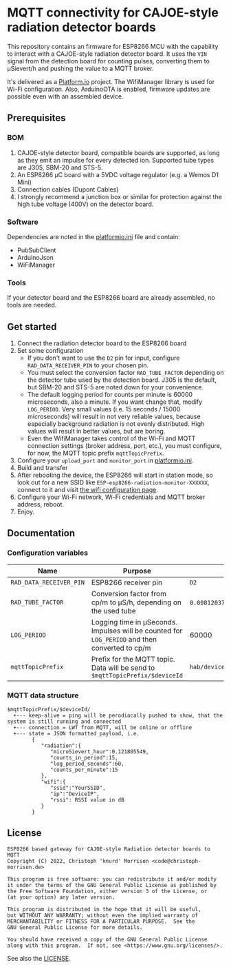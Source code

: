 # MQTT connectivity for CAJOE-style radiation detector boards

This repository contains an firmware for ESP8266 MCU with the capability to interact
with a CAJOE-style radiation detector board. It uses the `VIN` signal from the detection board
for counting pulses, converting them to µSievert/h and pushing the value to a MQTT broker.

It's delivered as a [Platform.io](https://platformio.org/) project. The WifiManager library is used for
Wi-Fi configuration. Also, ArduinoOTA is enabled, firmware updates are possible even with
an assembled device.

## Prerequisites

### BOM

1. CAJOE-style detector board, compatible boards are supported, as long as they emit an impulse
   for every detected ion. Supported tube types are J305, SBM-20 and STS-5.
2. An ESP8266 µC board with a 5VDC voltage regulator (e.g. a Wemos D1 Mini)
3. Connection cables (Dupont Cables)
4. I strongly recommend a junction box or similar for protection against the high tube voltage
   (400V) on the detector board.

### Software

Dependencies are noted in the [platformio.ini](platformio.ini) file and contain:

* PubSubClient
* ArduinoJson
* WiFiManager

### Tools

If your detector board and the ESP8266 board are already assembled, no tools are needed.

## Get started

1. Connect the radiation detector board to the ESP8266 board
2. Set some configuration
    * If you don't want to use the `D2` pin for input, configure `RAD_DATA_RECEIVER_PIN` to your chosen pin.
    * You must select the conversion factor `RAD_TUBE_FACTOR` depending on the detector tube
      used by the detection board. J305 is the default, but SBM-20 and STS-5 are noted down for your convenience.
    * The default logging period for counts per minute is 60000 microseconds, also a minute.
      If you want change that, modify `LOG_PERIOD`. Very small values (i.e. 15 seconds / 15000 microseconds) will
      result in not very reliable values, because especially background radiation is not evenly distributed. High values
      will result in better values, but are boring.
    * Even the WifiManager takes control of the Wi-Fi and MQTT connection settings (broker address, port, etc.),
      you must configure, for now, the MQTT topic prefix `mqttTopicPrefix`.
3. Configure your `upload_port` and `monitor_port` in [platformio.ini](platformio.ini).
4. Build and transfer
5. After rebooting the device, the ESP8266 will start in station mode, so look out for
   a new SSID like `ESP-esp8266-radiation-monitor-XXXXXX`, connect to it
   and visit [the wifi configuration page](http://192.168.4.1/).
6. Configure your Wi-Fi network, Wi-Fi credentials and MQTT broker address, reboot.
7. Enjoy.

## Documentation

### Configuration variables

| Name                    | Purpose                                                                                        | Default                   |
|-------------------------|------------------------------------------------------------------------------------------------|---------------------------|
| `RAD_DATA_RECEIVER_PIN` | ESP8266 receiver pin                                                                           | `D2`                      |
| `RAD_TUBE_FACTOR`       | Conversion factor from cp/m to µS/h, depending on the used tube                                | `0.00812037037037` (J305) |
| `LOG_PERIOD`            | Logging time in µSeconds. Impulses will be counted for `LOG_PERIOD` and then converted to cp/m | 60000                     |
| `mqttTopicPrefix`       | Prefix for the MQTT topic. Data will be send to `$mqttTopicPrefix/$deviceId`                   | `hab/devices/sensors/environment/radiation` |

### MQTT data structure

```text
$mqttTopicPrefix/$deviceId/
  +--- keep-alive = ping will be perodiocally pushed to show, that the system is still running and connected
  +--- connection = LWT from MQTT, will be online or offline
  +--- state = JSON formatted payload, i.e.
        {
           "radiation":{
              "microSievert_hour":0.121805549,
              "counts_in_period":15,
              "log_period_seconds":60,
              "counts_per_minute":15
           },
           "wifi":{
              "ssid":"YourSSID",
              "ip":"DeviceIP",
              "rssi": RSSI value in dB
           }
        }
```

## License

```text
ESP8266 based gateway for CAJOE-style Radiation detector boards to MQTT
Copyright (C) 2022, Christoph 'knurd' Morrison <code@christoph-morrison.de>

This program is free software: you can redistribute it and/or modify
it under the terms of the GNU General Public License as published by
the Free Software Foundation, either version 3 of the License, or
(at your option) any later version.

This program is distributed in the hope that it will be useful,
but WITHOUT ANY WARRANTY; without even the implied warranty of
MERCHANTABILITY or FITNESS FOR A PARTICULAR PURPOSE.  See the
GNU General Public License for more details.

You should have received a copy of the GNU General Public License
along with this program.  If not, see <https://www.gnu.org/licenses/>.
```

See also the [LICENSE](LICENSE).